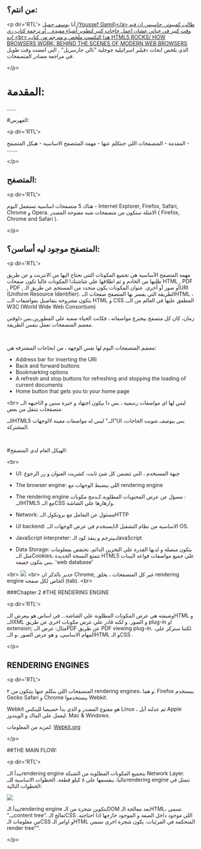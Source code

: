 
## من انتم؟:

‪<‬p dir='RTL'>
أنا 
<a href="mailto:yoga1290@gmail.com">يوسف جميل (Youssef Gamil)</a‪>‬
 طالب كمبيوتر ,حاسيس ان فيه وقت كتير في حياتي عشان اعمل حاجات كتير لتطوير أشياء مفيدة... أو ترجمة كتاب زي ده!
‪<‬br‪>‬
هدا التكست ملخص و مترجم من كتاب 
<a href="http://www.html5rocks.com/en/tutorials/internals/howbrowserswork/">HTML5 ROCKS/ HOW BROWSERS WORK: BEHIND THE SCENES OF MODERN WEB BROWSERS</a>
الذي يلخص ابحاث دفيلبر اسرائيلية جوجلية "تالي جارسريل" , التي امضت وقت طويل في مراجعة مصادر المتصفحات.


‪<‬/p>
# المقدمة:


......

#الفهرس:

‪<‬p dir='RTL'>

‫-‬ المقدمة
	‫-‬ المتصفحات اللي حنتكلم عنها
	‫-‬ مهمة المتثصفح الاساسية
	- هيكل المتصفح
‫…….‬


‪<‬/p>

## المتصفح:

‪<‬p dir='RTL'>

هناك 5 متصفحات اساسية تستعمل اليوم -  Internet Explorer, Firefox, Safari, Chrome و Opera. الامثلة ستكون من متصفحات شبه مفتوحة المصدر (  Firefox, Chrome and Safari ).

‪<‬/p>

## المتصفح موجود ليه أساسن؟:


‪<‬p dir='RTL'>

مهمة المتصفح الأساسية هي تجميع المكونات التتي تحتاج اليها من الانترنت و عن طريق طلبها من الخادم و ثم اطلاقها علي شاشتك! المكونات غالبا تكون صفحات HTML , PDF , PDF , أو صور أو أخري. عنوان المكونات يكون متحدد من المستخم عن طريق الـURI (Uniform Resource Identifier).
الطريقة التي يفسر بها المتصفح صفحات الــHTML ، بتكون مشروحة بتفاصيل بمواصفات الـــ
HTML و CSS المطفق عليها في العالم من الـــ W3C (World Wide Web Consortium)

زمان، كان كل متصفح بيخترع مواصفاته ، فكانت الحياة صعبة علي المطورين.بس دلوقتي معضم المتصفحات تعمل بنفس الطريقة.

<br>

معضم المتصفحات اليوم لها نفس الوجهة ، من ابحاجات المشترقة هي:

- Address bar for inserting the URI
- Back and forward buttons
- Bookmarking options
- A refresh and stop buttons for refreshing and stopping the loading of current documents
- Home button that gets you to your home page

‪<‬br>
جبهة الــUI ليس لها اي مواصفات رسمية ، بس دا بيكون اجتهاد و خبرة سنين و متصفحات بتنقل من بعض.

الــHTML5 ليس له مواصفات معينة لالوجهات ‪"‬الــ‪"‬UI ،بس بيوصف شويت الحاجات المشتركة.


<br>

#الهيكل العام لدي المتصفح:

‪<‬br>


- UI:
	جبهة المستخدم ، التي تتضمن كل شئ ثابت، كشريت العنوان و زر الرجوع	
- The browser engine:
 اللي بيضبط الوجهات مع  rendering engine

- The rendering engine ‫:‬ 
 مسؤل عن عرض المحتويات المطلوبة.كـدمج مكونات الــHTML5 مع الــCSS وازهارها علي الشاشة.

- Network:
مسئول عن   التعامل مع بروتكول الــHTTP 

- UI backend:
يستخدم  في عرض الوجهات الــUI الاساسية من نظام التشغيل OS‪.‬

- JavaScript interpreter:
بيترجم و ينفذ كود الـJavaScript 

- Data Storage:
بتكون منصلة و لديها القدرة علي التخزين الدائم، تحتفض بمعلومات مثل الــCookies،
تتمتع النسخة الجديدة HTML5 علي جميع مواصفات قواعد البينات بس بتكون خفيفة.
‪'‬web database‪'‬

‪<‬br>
<img src="http://www.html5rocks.com/en/tutorials/internals/howbrowserswork/layers.png">
‪<‬br>
جدير بالذكر ان Chrome‪,‬ غير كل المتصفحات ، يخلق rendering engine الخاص لكل صفحة (tab). 
‪<‬br>



###Chapter 2
#THE RENDERING ENGINE

‪<‬p dir='RTL'>

وضيفته هي  عرض المكونات المطلوبة علي الشاشة…
 في اساس هو بيعرض الــHTML و الــXML و الصور. و لكنه قادر علي عرض مكونات اخري عن طريق plug‪-‬in او extension‪;‬
مثال: عرض الــPDF عن طريق PDF viewing plug‪-‬in.
.‫.‬لكننا سنركز علي المهام الاساسي، و هو عرض الصور ،و الــHTML و الـCSS .


‪<‬/p>

## RENDERING ENGINES


‪<‬p dir='RTL'>

المتصفحات اللي بنكلم عنها بتتكون من ٢ rendering engines،  و هما:
Firefox بيستخدم Gecko
Safari و Chrome بيستخدموا Webkit.

Webkit هو مفتوح المصدر
و الذي بدأ خصيصا للينكس Linux ، ثم عدلته آبل Apple ليعمل علي  الماك و الويندوز.
Mac & Windows.

لمزيد من المعلومات:
<a href="http://webkit.org">Webkit.org</a>


‪<‬/p>

##THE MAIN FLOW:

‪<‬p dir='RTL'>

يبدأ الــrendering engine بتجميع المكونات المطلوبة من الشبكة Network Layer.
غالبا، بيقسمها علي ٨ كيلو قطعة.
الخطوات الاساسية للــrendering engine تتمثل في الخطوات التالية:

<img src="http://www.html5rocks.com/en/tutorials/internals/howbrowserswork/flow.png">

يبدأ الـrendering engine بتكوين شجرة من الـDOM بعد معالجة الـHTML، تسمي بــ‪"‬content tree‪"‬.
تعالج الـCSS اللي موجود داخل الصفة و الموجود خارجها اذا احتاجته.
من معلومات الـCSS و اوامر الـHTML المتحكمة في المرئيات، يكون شجرة اخري تسمي render tree‪"‬". 

‪<‬/p>